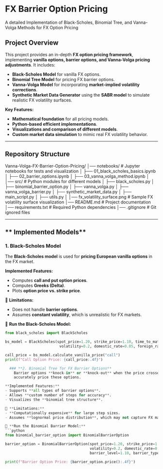 # **FX Barrier Option Pricing**
A detailed Implementation of Black-Scholes, Binomial Tree, and Vanna-Volga Methods for FX Option Pricing

## **Project Overview**
This project provides an in-depth **FX option pricing framework**, implementing **vanilla options, barrier options, and Vanna-Volga pricing adjustments**. It includes:

- **Black-Scholes Model** for vanilla FX options.
- **Binomial Tree Model** for pricing FX barrier options.
- **Vanna-Volga Model** for incorporating **market-implied volatility corrections**.
- **Synthetic Market Data Generator** using the **SABR model** to simulate realistic FX volatility surfaces.

**Key Features:**
- **Mathematical foundation** for all pricing models.
- **Python-based efficient implementations**.
- **Visualizations and comparison of different models**.
- **Custom market data simulation** to mimic real FX volatility behavior.

---

## **Repository Structure**
Vanna-Volga-FX-Barrier-Option-Pricing/ │── notebooks/ # Jupyter notebooks for tests and visualization │ ├── 01_black_scholes_basics.ipynb │ ├── 02_barrier_options.ipynb │ ├── 03_vanna_volga_method.ipynb │ │── src/ # Python modules for different models │ ├── black_scholes.py │ ├── binomial_barrier_option.py │ ├── vanna_volga.py │ ├── vanna_volga_barrier.py │ ├── synthetic_market_data.py │ ├── main_script.py │ ├── utils.py │ │── fx_volatility_surface.png # Sample FX volatility surface visualization │── README.md # Project documentation │── requirements.txt # Required Python dependencies │── .gitignore # Git ignored files

---

## ** Implemented Models**
### **1️. Black-Scholes Model**
The **Black-Scholes model** is used for **pricing European vanilla options** in the FX market. 

**Implemented Features:**
- Computes **call and put option prices**.
- Computes **Greeks (Delta)**.
- Plots **option price vs. strike price**.

🔹 **Limitations:**
- Does not handle **barrier options**.
- Assumes **constant volatility**, which is unrealistic for FX markets.

🔹 **Run the Black-Scholes Model:**
```python
from black_scholes import BlackScholes

bs_model = BlackScholes(spot_price=1.20, strike_price=1.10, time_to_maturity=1, 
                         volatility=0.2, domestic_rate=0.05, foreign_rate=0.02)

call_price = bs_model.calculate_vanilla_price("call")
print(f"Call Option Price: {call_price:.4f}")

  ### **2️. Binomial Tree for FX Barrier Options**
    Barrier options **knock-in** or **knock-out** when the price crosses a defined level. The **binomial tree method** is used to 
    accurately price these options.

**Implemented Features:**
- Supports **all types of barrier options**.
- Allows **custom number of steps for accuracy**.
- Visualizes the **binomial tree structure**.

🔹 **Limitations:**
- **Computationally expensive** for large step sizes.
- Assumes **lognormal price distribution**, which may not capture FX market behavior.

🔹 **Run the Binomial Barrier Model:**
```python
from binomial_barrier_option import BinomialBarrierOption

barrier_option = BinomialBarrierOption(spot_price=1.20, strike_price=1.10, time_to_maturity=1, 
                                       volatility=0.2, domestic_rate=0.05, foreign_rate=0.02, 
                                       barrier_level=1.10, barrier_type="down-out", option_type="call", steps=500)

print(f"Barrier Option Price: {barrier_option.price():.4f}")
